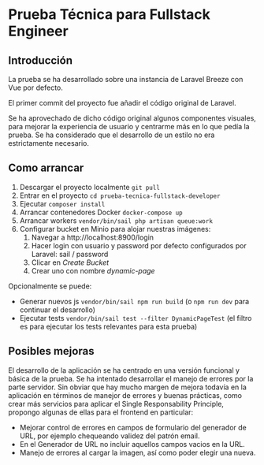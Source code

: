 # Prueba Técnica para Fullstack Engineer

## Introducción

La prueba se ha desarrollado sobre una instancia de Laravel Breeze con Vue por defecto. 

El primer commit del proyecto fue añadir el código original de Laravel.

Se ha aprovechado de dicho código original algunos componentes visuales, para mejorar la experiencia de usuario y centrarme más en lo que pedía la prueba.
Se ha considerado que el desarrollo de un estilo no era estrictamente necesario.


## Como arrancar

1. Descargar el proyecto localmente `git pull`
2. Entrar en el proyecto `cd prueba-tecnica-fullstack-developer`
2. Ejecutar `composer install`
3. Arrancar contenedores Docker `docker-compose up`
4. Arrancar workers `vendor/bin/sail php artisan queue:work`
5. Configurar bucket en Minio para alojar nuestras imágenes:
   1. Navegar a http://localhost:8900/login
   2. Hacer login con usuario y password por defecto configurados por Laravel: sail / password
   3. Clicar en _Create Bucket_
   4. Crear uno con nombre _dynamic-page_

Opcionalmente se puede:
- Generar nuevos js `vendor/bin/sail npm run build` (o `npm run dev` para continuar el desarrollo)
- Ejecutar tests `vendor/bin/sail test --filter DynamicPageTest` (el filtro es para ejecutar los tests relevantes para esta prueba) 


## Posibles mejoras

El desarrollo de la aplicación se ha centrado en una versión funcional y básica de la prueba. 
Se ha intentado desarrollar el manejo de errores por la parte servidor. 
Sin obviar que hay mucho margen de mejora todavía en la aplicación en términos de manejor de errores y buenas prácticas, como crear más servicios para aplicar el Single Responsability Principle,
propongo algunas de ellas para el frontend en particular: 

- Mejorar control de errores en campos de formulario del generador de URL, por ejemplo chequeando validez del patrón email.
- En el Generador de URL no incluir aquellos campos vacios en la URL.
- Manejo de errores al cargar la imagen, así como poder elegir una nueva.
